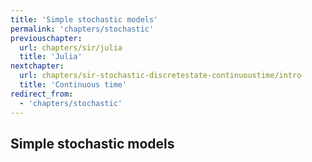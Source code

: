 ```yaml
---
title: 'Simple stochastic models'
permalink: 'chapters/stochastic'
previouschapter:
  url: chapters/sir/julia
  title: 'Julia'
nextchapter:
  url: chapters/sir-stochastic-discretestate-continuoustime/intro
  title: 'Continuous time'
redirect_from:
  - 'chapters/stochastic'
---
```

## Simple stochastic models
